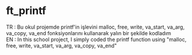 # ft_printf
TR : Bu okul projemde printf'in işlevini malloc, free, write, va_start, va_arg, va_copy,
va_end fonksiyonlarını kullanarak yalın bir şekilde kodladım <br/>
EN : In this school project, I simply coded the printf function using "malloc, free, write, va_start, va_arg, va_copy, va_end"
